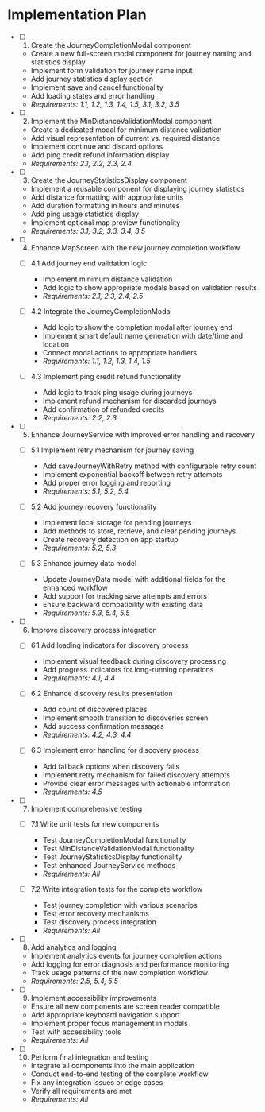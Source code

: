 # Implementation Plan

- [ ] 1. Create the JourneyCompletionModal component

  - Create a new full-screen modal component for journey naming and statistics display
  - Implement form validation for journey name input
  - Add journey statistics display section
  - Implement save and cancel functionality
  - Add loading states and error handling
  - _Requirements: 1.1, 1.2, 1.3, 1.4, 1.5, 3.1, 3.2, 3.5_

- [ ] 2. Implement the MinDistanceValidationModal component

  - Create a dedicated modal for minimum distance validation
  - Add visual representation of current vs. required distance
  - Implement continue and discard options
  - Add ping credit refund information display
  - _Requirements: 2.1, 2.2, 2.3, 2.4_

- [ ] 3. Create the JourneyStatisticsDisplay component

  - Implement a reusable component for displaying journey statistics
  - Add distance formatting with appropriate units
  - Add duration formatting in hours and minutes
  - Add ping usage statistics display
  - Implement optional map preview functionality
  - _Requirements: 3.1, 3.2, 3.3, 3.4, 3.5_

- [ ] 4. Enhance MapScreen with the new journey completion workflow

  - [ ] 4.1 Add journey end validation logic

    - Implement minimum distance validation
    - Add logic to show appropriate modals based on validation results
    - _Requirements: 2.1, 2.3, 2.4, 2.5_

  - [ ] 4.2 Integrate the JourneyCompletionModal

    - Add logic to show the completion modal after journey end
    - Implement smart default name generation with date/time and location
    - Connect modal actions to appropriate handlers
    - _Requirements: 1.1, 1.2, 1.3, 1.4, 1.5_

  - [ ] 4.3 Implement ping credit refund functionality
    - Add logic to track ping usage during journeys
    - Implement refund mechanism for discarded journeys
    - Add confirmation of refunded credits
    - _Requirements: 2.2, 2.3_

- [ ] 5. Enhance JourneyService with improved error handling and recovery

  - [ ] 5.1 Implement retry mechanism for journey saving

    - Add saveJourneyWithRetry method with configurable retry count
    - Implement exponential backoff between retry attempts
    - Add proper error logging and reporting
    - _Requirements: 5.1, 5.2, 5.4_

  - [ ] 5.2 Add journey recovery functionality

    - Implement local storage for pending journeys
    - Add methods to store, retrieve, and clear pending journeys
    - Create recovery detection on app startup
    - _Requirements: 5.2, 5.3_

  - [ ] 5.3 Enhance journey data model
    - Update JourneyData model with additional fields for the enhanced workflow
    - Add support for tracking save attempts and errors
    - Ensure backward compatibility with existing data
    - _Requirements: 5.3, 5.4, 5.5_

- [ ] 6. Improve discovery process integration

  - [ ] 6.1 Add loading indicators for discovery process

    - Implement visual feedback during discovery processing
    - Add progress indicators for long-running operations
    - _Requirements: 4.1, 4.4_

  - [ ] 6.2 Enhance discovery results presentation

    - Add count of discovered places
    - Implement smooth transition to discoveries screen
    - Add success confirmation messages
    - _Requirements: 4.2, 4.3, 4.4_

  - [ ] 6.3 Implement error handling for discovery process
    - Add fallback options when discovery fails
    - Implement retry mechanism for failed discovery attempts
    - Provide clear error messages with actionable information
    - _Requirements: 4.5_

- [ ] 7. Implement comprehensive testing

  - [ ] 7.1 Write unit tests for new components

    - Test JourneyCompletionModal functionality
    - Test MinDistanceValidationModal functionality
    - Test JourneyStatisticsDisplay functionality
    - Test enhanced JourneyService methods
    - _Requirements: All_

  - [ ] 7.2 Write integration tests for the complete workflow
    - Test journey completion with various scenarios
    - Test error recovery mechanisms
    - Test discovery process integration
    - _Requirements: All_

- [ ] 8. Add analytics and logging

  - Implement analytics events for journey completion actions
  - Add logging for error diagnosis and performance monitoring
  - Track usage patterns of the new completion workflow
  - _Requirements: 2.5, 5.4, 5.5_

- [ ] 9. Implement accessibility improvements

  - Ensure all new components are screen reader compatible
  - Add appropriate keyboard navigation support
  - Implement proper focus management in modals
  - Test with accessibility tools
  - _Requirements: All_

- [ ] 10. Perform final integration and testing
  - Integrate all components into the main application
  - Conduct end-to-end testing of the complete workflow
  - Fix any integration issues or edge cases
  - Verify all requirements are met
  - _Requirements: All_
